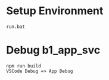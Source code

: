 # Setup Environment

```
run.bat
```
# Debug b1_app_svc

```
npm run build
VSCode Debug => App Debug
```

